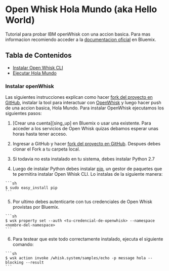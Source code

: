 # Open Whisk Hola Mundo (aka Hello World)

Tutorial para probar IBM openWhisk con una accion basica. Para mas informacion recomiendo acceder a la [documentacion oficial](https://new-console.ng.bluemix.net/docs/openwhisk/index.html) en Bluemix.



## Tabla de Contenidos
  - [Instalar Open Whisk CLI](#instalar-open-whisk-cli)
  - [Ejecutar Hola Mundo](#ejecutar-hola-mundo)

### Instalar openWhisk

Las siguientes instrucciones explican como hacer [fork del proyecto en GitHub](https://github.com/francodimasi/openwhisk-hola-mundo#fork-destination-box), instalar la tool para interactuar con [OpenWhisk][open_whisk] y luego hacer push de una accion basica, Hola Mundo. Para instalar OpenWhisk ejecutamos los siguientes pasos:

  1. [Crear una cuenta][sing_up] en Bluemix o usar una existente. Para acceder a los servicios de Open Whisk quizas debamos esperar unas horas hasta tener acceso.

  2. Ingresar a GitHub y hacer [fork del proyecto en GitHub](https://github.com/francodimasi/openwhisk-hola-mundo#fork-destination-box). Despues debes clonar el Fork a tu carpeta local.
  
  3. Si todavia no esta instalado en tu sistema, debes instalar Python 2.7

  4. Luego de instalar Python debes instalar [pip](https://en.wikipedia.org/wiki/Pip_(package_manager)), un gestor de paquetes que te permitira instalar Open Whisk CLI. Lo instalas de la siguiente manera:

    ```sh
    $ sudo easy_install pip
    ```
  5. Por ultimo debes autenticarte con tus credenciales de Open Whisk provistas por Bluemix.

    ```sh
    $ wsk property set --auth <tu-credencial-de-openwhisk> --namespace <nombre-del-namespace>
    ```

  6. Para testear que este todo correctamente instalado, ejecuta el siguiente comando:

    ```sh
    $ wsk action invoke /whisk.system/samples/echo -p message hola --blocking --result
    ```

[open_whisk]: http://www.ibm.com/cloud-computing/bluemix/openwhisk/
[cloud_foundry]: https://github.com/cloudfoundry/cli
[sign_up]:https://console.ng.bluemix.net/registration/